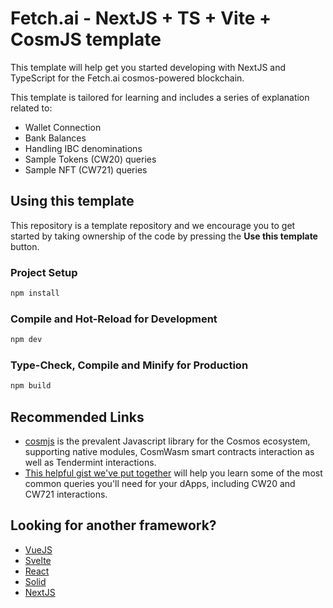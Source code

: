 # Fetch.ai -  NextJS + TS + Vite + CosmJS template

This template will help get you started developing with NextJS and TypeScript for the Fetch.ai cosmos-powered blockchain.

This template is tailored for learning and includes a series of explanation related to:
- Wallet Connection
- Bank Balances
- Handling IBC denominations
- Sample Tokens (CW20) queries
- Sample NFT (CW721) queries


## Using this template
This repository is a template repository and we encourage you to get started by taking ownership of the code by pressing the **Use this template** button.


### Project Setup

```sh
npm install
```


### Compile and Hot-Reload for Development

```sh
npm dev
```


### Type-Check, Compile and Minify for Production

```sh
npm build
```


## Recommended Links
- [cosmjs](https://github.com/cosmos/cosmjs) is the prevalent Javascript library for the Cosmos ecosystem, supporting native modules, CosmWasm smart contracts interaction as well as Tendermint interactions.
- [This helpful gist we've put together](https://gist.github.com/MBeliou/b0e4b7d4876fd49632358466486ae6c3) will help you learn some of the most common queries you'll need for your dApps, including CW20 and CW721 interactions. 


## Looking for another framework?
- [VueJS](https://github.com/Azoyalabs/cosmos-fetch-vuejs)
- [Svelte](https://github.com/Azoyalabs/cosmos-fetch-svelte)
- [React](https://github.com/Azoyalabs/cosmos-fetch-react)
- [Solid](https://github.com/Azoyalabs/cosmos-fetch-solid)
- [NextJS](https://github.com/Azoyalabs/cosmos-fetch-next)